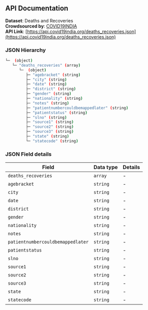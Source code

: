 ## API Documentation  

**Dataset**: Deaths and Recoveries    
**Crowdsourced by**: [COVID19INDIA](https://www.covid19india.org)  
**API Link**: [https://api.covid19india.org/deaths_recoveries.json](https://api.covid19india.org/deaths_recoveries.json)  

### JSON Hierarchy
```bash
└─  (object)
   └─ "deaths_recoveries" (array)
      └─  (object)
         ├─ "agebracket" (string)
         ├─ "city" (string)
         ├─ "date" (string)
         ├─ "district" (string)
         ├─ "gender" (string)
         ├─ "nationality" (string)
         ├─ "notes" (string)
         ├─ "patientnumbercouldbemappedlater" (string)
         ├─ "patientstatus" (string)
         ├─ "slno" (string)
         ├─ "source1" (string)
         ├─ "source2" (string)
         ├─ "source3" (string)
         ├─ "state" (string)
         └─ "statecode" (string)

```


### JSON Field details
| Field | Data type | Details |
| ----- | --------- | ------- |
| `deaths_recoveries` |  `array` | - |
| `agebracket` |  `string` | - |
| `city` |  `string` | - |
| `date` |  `string` | - |
| `district` |  `string` | - |
| `gender` |  `string` | - |
| `nationality` |  `string` | - |
| `notes` |  `string` | - |
| `patientnumbercouldbemappedlater` |  `string` | - |
| `patientstatus` |  `string` | - |
| `slno` |  `string` | - |
| `source1` |  `string` | - |
| `source2` |  `string` | - |
| `source3` |  `string` | - |
| `state` |  `string` | - |
| `statecode` |  `string` | - |

